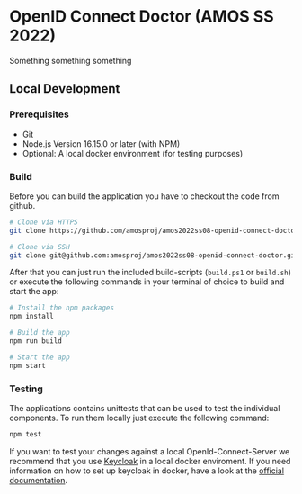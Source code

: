 # OpenID Connect Doctor (AMOS SS 2022)
Something something something


## Local Development
### Prerequisites
* Git
* Node.js Version 16.15.0 or later (with NPM)
* Optional: A local docker environment (for testing purposes)

### Build
Before you can build the application you have to checkout the code from github.

```sh
# Clone via HTTPS
git clone https://github.com/amosproj/amos2022ss08-openid-connect-doctor.git

# Clone via SSH
git clone git@github.com:amosproj/amos2022ss08-openid-connect-doctor.git
```

After that you can just run the included build-scripts (```build.ps1``` or ```build.sh```) or execute the following commands in your terminal of choice to build and start the app:
```sh
# Install the npm packages
npm install

# Build the app
npm run build

# Start the app
npm start
```

### Testing
The applications contains unittests that can be used to test the individual components. To run them locally just execute the following command:

```sh
npm test
```

If you want to test your changes against a local OpenId-Connect-Server we recommend that you use [Keycloak](https://github.com/keycloak/keycloak) in a local docker enviroment. If you need information on how to set up keycloak in docker, have a look at the [official documentation](https://www.keycloak.org/getting-started/getting-started-docker).
